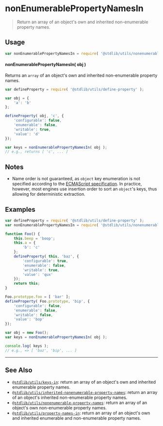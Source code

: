 <!--

@license Apache-2.0

Copyright (c) 2018 The Stdlib Authors.

Licensed under the Apache License, Version 2.0 (the "License");
you may not use this file except in compliance with the License.
You may obtain a copy of the License at

   http://www.apache.org/licenses/LICENSE-2.0

Unless required by applicable law or agreed to in writing, software
distributed under the License is distributed on an "AS IS" BASIS,
WITHOUT WARRANTIES OR CONDITIONS OF ANY KIND, either express or implied.
See the License for the specific language governing permissions and
limitations under the License.

-->

# nonEnumerablePropertyNamesIn

> Return an array of an object's own and inherited non-enumerable property names.

<section class="usage">

## Usage

<!-- eslint-disable id-length -->

```javascript
var nonEnumerablePropertyNamesIn = require( '@stdlib/utils/nonenumerable-property-names-in' );
```

#### nonEnumerablePropertyNamesIn( obj )

Returns an `array` of an object's own and inherited non-enumerable property names.

<!-- eslint-disable id-length -->

```javascript
var defineProperty = require( '@stdlib/utils/define-property' );

var obj = {
    'a': 'b'
};

defineProperty( obj, 'c', {
    'configurable': false,
    'enumerable': false,
    'writable': true,
    'value': 'd'
});

var keys = nonEnumerablePropertyNamesIn( obj );
// e.g., returns [ 'c', ... ]
```

</section>

<!-- /.usage -->

<section class="notes">

## Notes

-   Name order is not guaranteed, as `object` key enumeration is not specified according to the [ECMAScript specification][ecma-262-for-in]. In practice, however, most engines use insertion order to sort an `object`'s keys, thus allowing for deterministic extraction.

</section>

<!-- /.notes -->

<section class="examples">

## Examples

<!-- eslint-disable id-length -->

<!-- eslint no-undef: "error" -->

```javascript
var defineProperty = require( '@stdlib/utils/define-property' );
var nonEnumerablePropertyNamesIn = require( '@stdlib/utils/nonenumerable-property-names-in' );

function Foo() {
    this.beep = 'boop';
    this.a = {
        'b': 'c'
    };
    defineProperty( this, 'baz', {
        'configurable': true,
        'enumerable': false,
        'writable': true,
        'value': 'qux'
    });
    return this;
}

Foo.prototype.foo = [ 'bar' ];
defineProperty( Foo.prototype, 'bip', {
    'configurable': false,
    'enumerable': false,
    'writable': false,
    'value': 'bop'
});

var obj = new Foo();
var keys = nonEnumerablePropertyNamesIn( obj );

console.log( keys );
// e.g., => [ 'baz', 'bip', ... ]
```

</section>

<!-- /.examples -->

<!-- Section for related `stdlib` packages. Do not manually edit this section, as it is automatically populated. -->

<section class="related">

* * *

## See Also

-   <span class="package-name">[`@stdlib/utils/keys-in`][@stdlib/utils/keys-in]</span><span class="delimiter">: </span><span class="description">return an array of an object's own and inherited enumerable property names.</span>
-   <span class="package-name">[`@stdlib/utils/inherited-nonenumerable-property-names`][@stdlib/utils/inherited-nonenumerable-property-names]</span><span class="delimiter">: </span><span class="description">return an array of an object's inherited non-enumerable property names.</span>
-   <span class="package-name">[`@stdlib/utils/nonenumerable-property-names`][@stdlib/utils/nonenumerable-property-names]</span><span class="delimiter">: </span><span class="description">return an array of an object's own non-enumerable property names.</span>
-   <span class="package-name">[`@stdlib/utils/property-names-in`][@stdlib/utils/property-names-in]</span><span class="delimiter">: </span><span class="description">return an array of an object's own and inherited enumerable and non-enumerable property names.</span>

</section>

<!-- /.related -->

<!-- Section for all links. Make sure to keep an empty line after the `section` element and another before the `/section` close. -->

<section class="links">

[ecma-262-for-in]: https://262.ecma-international.org/5.1/#sec-12.6.4

<!-- <related-links> -->

[@stdlib/utils/keys-in]: https://github.com/stdlib-js/stdlib/tree/develop/lib/node_modules/%40stdlib/utils/keys-in

[@stdlib/utils/inherited-nonenumerable-property-names]: https://github.com/stdlib-js/stdlib/tree/develop/lib/node_modules/%40stdlib/utils/inherited-nonenumerable-property-names

[@stdlib/utils/nonenumerable-property-names]: https://github.com/stdlib-js/stdlib/tree/develop/lib/node_modules/%40stdlib/utils/nonenumerable-property-names

[@stdlib/utils/property-names-in]: https://github.com/stdlib-js/stdlib/tree/develop/lib/node_modules/%40stdlib/utils/property-names-in

<!-- </related-links> -->

</section>

<!-- /.links -->
